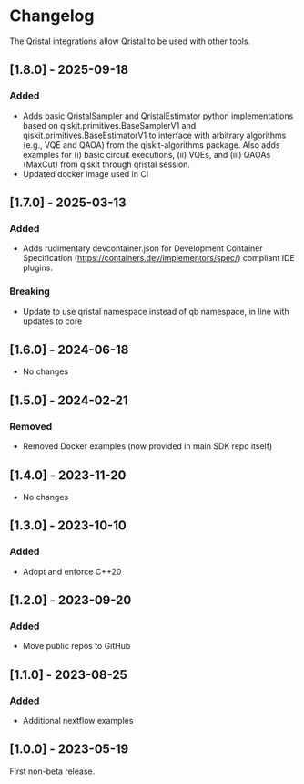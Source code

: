 # Changelog

The Qristal integrations allow Qristal to be used with other tools.

## [1.8.0] - 2025-09-18

### Added 

- Adds basic QristalSampler and QristalEstimator python implementations based on qiskit.primitives.BaseSamplerV1 and qiskit.primitives.BaseEstimatorV1 to interface with arbitrary algorithms (e.g., VQE and QAOA) from the qiskit-algorithms package. Also adds examples for (i) basic circuit executions, (ii) VQEs, and (iii) QAOAs (MaxCut) from qiskit through qristal session.
- Updated docker image used in CI

## [1.7.0] - 2025-03-13

### Added

- Adds rudimentary devcontainer.json for Development Container Specification (https://containers.dev/implementors/spec/) compliant IDE plugins.

### Breaking

- Update to use qristal namespace instead of qb namespace, in line with updates to core


## [1.6.0] - 2024-06-18

- No changes


## [1.5.0] - 2024-02-21

### Removed

- Removed Docker examples (now provided in main SDK repo itself)


## [1.4.0] - 2023-11-20

- No changes


## [1.3.0] - 2023-10-10

### Added

- Adopt and enforce C++20


## [1.2.0] - 2023-09-20

### Added

- Move public repos to GitHub


## [1.1.0] - 2023-08-25

### Added

- Additional nextflow examples


## [1.0.0] - 2023-05-19

First non-beta release.


